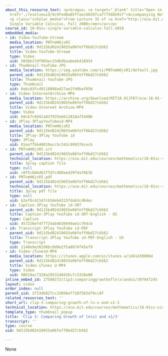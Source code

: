 ```yaml
---
about_this_resource_text: <p>&raquo; <a target="_blank" title="Open in a new window."
  href="./resolveuid/9c9fed8a05ffaec6b597ca77756bb91f">Accompanying Notes (PDF)</a></p>
  <p class="scholar_medsm">From Lecture 35 of <a href="http://ocw.mit.edu/courses/mathematics/18-01-single-variable-calculus-fall-2006/video-lectures/"><em>18.01
  Single Variable Calculus, Fall 2006</em></a></p>
course_id: 18-01sc-single-variable-calculus-fall-2010
embedded_media:
- id: Video-YouTube-Stream
  media_location: PNTnmH6jsRI
  parent_uid: 9d115bd02419655e06feff0bd27cb562
  title: Video-YouTube-Stream
  type: Video
  uid: 583bb27df905ec33d6dbaabeeb418954
- id: Thumbnail-YouTube-JPG
  media_location: https://img.youtube.com/vi/PNTnmH6jsRI/default.jpg
  parent_uid: 9d115bd02419655e06feff0bd27cb562
  title: Thumbnail-YouTube-JPG
  type: Thumbnail
  uid: 0abc03fcd9118898ad27ae2f49baf850
- id: Video-InternetArchive-MP4
  media_location: https://archive.org/download/MIT18.01JF07/ocw-18.01-f07-lec35_300k.mp4
  parent_uid: 9d115bd02419655e06feff0bd27cb562
  title: Video-Internet Archive-MP4
  type: Video
  uid: b9cb7c9d41a037935eb612818af54d86
- id: 3Play-3PlayYouTubeid-MP4
  media_location: PNTnmH6jsRI
  parent_uid: 9d115bd02419655e06feff0bd27cb562
  title: 3Play-3Play YouTube id
  type: 3Play
  uid: 01ea7fbb40019acc5c342c999376cecb
- id: PNTnmH6jsRI.srt
  parent_uid: 9d115bd02419655e06feff0bd27cb562
  technical_location: https://ocw.mit.edu/courses/mathematics/18-01sc-single-variable-calculus-fall-2010/unit-5-exploring-the-infinite/part-a-lhospitals-rule-and-improper-integrals/session-89-lhospitals-rule-and-rates-of-growth/clip-3-comparing-growth-of-ln-x-and-x1-3/PNTnmH6jsRI.srt
  title: 3play caption file
  type: null
  uid: c8f5cbbbd62ffd7c480aed29f4a76b3b
- id: PNTnmH6jsRI.pdf
  parent_uid: 9d115bd02419655e06feff0bd27cb562
  technical_location: https://ocw.mit.edu/courses/mathematics/18-01sc-single-variable-calculus-fall-2010/unit-5-exploring-the-infinite/part-a-lhospitals-rule-and-improper-integrals/session-89-lhospitals-rule-and-rates-of-growth/clip-3-comparing-growth-of-ln-x-and-x1-3/PNTnmH6jsRI.pdf
  title: 3play pdf file
  type: null
  uid: b2ef0c42147cb5deb4315fdab3cd64ec
- id: Caption-3Play YouTube id-SRT
  parent_uid: 9d115bd02419655e06feff0bd27cb562
  title: Caption-3Play YouTube id-SRT-English - US
  type: Caption
  uid: 457226ef4fff24ab4836949ae1c704cb
- id: Transcript-3Play YouTube id-PDF
  parent_uid: 9d115bd02419655e06feff0bd27cb562
  title: Transcript-3Play YouTube id-PDF-English - US
  type: Transcript
  uid: 2140e9a30196bc9d9e2f5a0974f45ef9
- id: Video-iTunesU-MP4
  media_location: https://itunes.apple.com/us/itunes-u/id414308064
  parent_uid: 9d115bd02419655e06feff0bd27cb562
  title: Video-iTunes U-MP4
  type: Video
  uid: 98618ac7328a2953248426cfc3328e80
inline_embed_id: 27589272clip3:comparinggrowthofln(x)andx1/397947245
layout: video
order_index: null
parent_uid: 2f33db827cc33056ef710f503d79cc8f
related_resources_text: ''
short_url: clip-3-comparing-growth-of-ln-x-and-x1-3
technical_location: https://ocw.mit.edu/courses/mathematics/18-01sc-single-variable-calculus-fall-2010/unit-5-exploring-the-infinite/part-a-lhospitals-rule-and-improper-integrals/session-89-lhospitals-rule-and-rates-of-growth/clip-3-comparing-growth-of-ln-x-and-x1-3
template_type: thumbnail_popup
title: 'Clip 3: Comparing Growth of ln(x) and x1/3'
transcript: ''
type: course
uid: 9d115bd02419655e06feff0bd27cb562

---
```

None